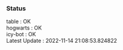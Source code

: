 ### Status


table : OK  
hogwarts : OK  
icy-bot : OK  
Latest Update : 2022-11-14 21:08:53.824822
